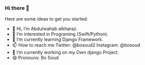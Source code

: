### Hi there 👋

<!--
**bosoud/bosoud** is a ✨ _special_ ✨ repository because its `README.md` (this file) appears on your GitHub profile.-->

Here are some ideas to get you started:
- 👋 Hi, I’m Abdulwahab alkharaz.
- 👀 I’m interested in Programing (Swift/Python).
- 🌱 I’m currently learning Django Framework.
- 📫 How to reach me Twitter: @bosoud2 Instagram: @bosoud
- 🔭 I’m currently working on my Own django Project.
- 😄 Pronouns: Bo Soud
